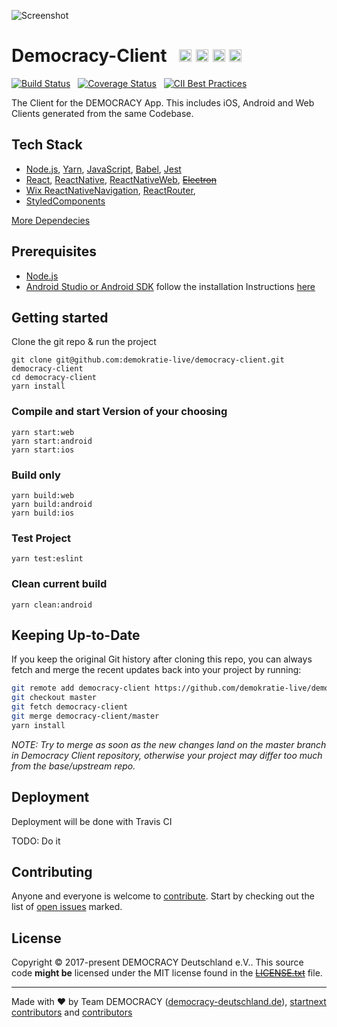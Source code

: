 ![Screenshot](https://www.democracy-deutschland.de/files/images/forfb2.png)

# Democracy-Client &nbsp; <a href="https://github.com/kriasoft/nodejs-api-starter/stargazers" target="_blank"><img src="https://img.shields.io/github/stars/demokratie-live/democracy-client.svg?style=social&label=Star&maxAge=3600" height="20"/></a>  <a href="https://twitter.com/democracy_de" target="_blank"><img src="https://img.shields.io/twitter/follow/democracy_de.svg?style=social&label=Follow&maxAge=3600" height="20"/></a>  <a href="https://www.facebook.com/democracygermany/" target="_blank"><img src="https://github.com/demokratie-live/democracy-assets/blob/master/docu/facebook.png" height="20"/></a>  <a href="https://discord.gg/Pdu3ZEV" target="_blank"><img src="https://github.com/demokratie-live/democracy-assets/blob/master/docu/discord.png" height="20"/></a>

[![Build Status](https://travis-ci.org/demokratie-live/democracy-client.svg?branch=master)](https://travis-ci.org/demokratie-live/democracy-client) &nbsp; [![Coverage Status](https://coveralls.io/repos/github/demokratie-live/democracy-client/badge.svg?branch=coveralls)](https://coveralls.io/github/demokratie-live/democracy-client?branch=coveralls) &nbsp;  [![CII Best Practices](https://bestpractices.coreinfrastructure.org/projects/1461/badge)](https://bestpractices.coreinfrastructure.org/projects/1461)

The Client for the DEMOCRACY App. This includes iOS, Android and Web Clients generated from the same Codebase.

## Tech Stack

* [Node.js][node], [Yarn][yarn], [JavaScript][js], [Babel][babel], [Jest][jest]
* [React][react], [ReactNative][reactnative], [ReactNativeWeb][reactnativeweb], ~~[Electron][electron]~~
* [Wix ReactNativeNavigation][wix], [ReactRouter][react-router], 
* [StyledComponents][styledcomponents]

[More Dependecies](https://github.com/demokratie-live/democracy-client/network/dependencies)

## Prerequisites

* [Node.js][node]
* [Android Studio or Android SDK][android] follow the installation Instructions [here](http://facebook.github.io/react-native/docs/getting-started.html)

## Getting started

Clone the git repo & run the project
```
git clone git@github.com:demokratie-live/democracy-client.git democracy-client
cd democracy-client
yarn install
```

### Compile and start Version of your choosing
```
yarn start:web
yarn start:android
yarn start:ios
```

### Build only
```
yarn build:web
yarn build:android
yarn build:ios
```

### Test Project
```
yarn test:eslint
```

### Clean current build
```
yarn clean:android
```

## Keeping Up-to-Date

If you keep the original Git history after cloning this repo, you can always fetch and merge
the recent updates back into your project by running:

```bash
git remote add democracy-client https://github.com/demokratie-live/democracy-client.git
git checkout master
git fetch democracy-client
git merge democracy-client/master
yarn install
```

*NOTE: Try to merge as soon as the new changes land on the master branch in Democracy Client
repository, otherwise your project may differ too much from the base/upstream repo.*


## Deployment

Deployment will be done with Travis CI

TODO: Do it

## Contributing

Anyone and everyone is welcome to [contribute](CONTRIBUTING.md). Start by checking out the list of
[open issues](https://github.com/demokratie-live/democracy-client/issues) marked.

## License

Copyright © 2017-present DEMOCRACY Deutschland e.V.. This source code **might be** licensed under the MIT license found in the
~~[LICENSE.txt](https://github.com/emokratie-live/democracy-client/blob/master/LICENSE.txt)~~ file.

---

Made with ♥ by Team DEMOCRACY ([democracy-deutschland.de](https://www.democracy-deutschland.de)), [startnext contributors](https://www.startnext.com/democracy/unterstuetzer/) and [contributors](https://github.com/demokratie-live/democracy-client/graphs/contributors)

[node]: https://nodejs.org
[yarn]: https://yarnpkg.com
[js]: https://developer.mozilla.org/docs/Web/JavaScript
[babel]: http://babeljs.io/
[react]: https://reactjs.org/
[reactnative]: http://www.reactnative.com/
[electron]: https://electronjs.org/
[android]: https://developer.android.com/studio/index.html
[reactnativeweb]: https://github.com/necolas/react-native-web
[jest]: http://facebook.github.io/jest/
[wix]: https://github.com/wix/react-native-navigation
[react-router]: https://github.com/ReactTraining/react-router
[styledcomponents]: https://github.com/styled-components/styled-components
